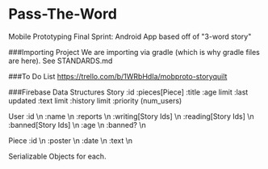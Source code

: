 Pass-The-Word
=============

Mobile Prototyping Final Sprint: Android App based off of "3-word story"

###Importing Project
We are importing via gradle (which is why gradle files are here).
See STANDARDS.md


###To Do List
https://trello.com/b/1WRbHdIa/mobproto-storyquilt

###Firebase Data Structures
Story
:id
:pieces[Piece]
:title
:age limit
:last updated
:text limit
:history limit
:priority (num_users)

User
:id \n
:name \n 
:reports \n 
:writing[Story Ids] \n 
:reading[Story Ids] \n 
:banned[Story Ids] \n
:age \n 
:banned? \n  

Piece 
:id \n 
:poster \n 
:date \n 
:text \n

Serializable Objects for each.
